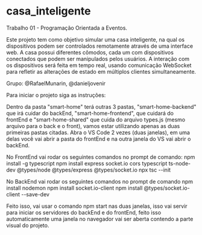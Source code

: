 # casa_inteligente
Trabalho 01 - Programação Orientada a Eventos. 

Este projeto tem como objetivo simular uma casa inteligente, na qual os dispositivos podem ser controlados remotamente através de uma interface web. A casa possui diferentes cômodos, cada um com dispositivos conectados que podem ser manipulados pelos usuários. A interação com os dispositivos será feita em tempo real, usando comunicação WebSocket para refletir as alterações de estado em múltiplos clientes simultaneamente.

Grupo: @RafaelMunarin, @danieljovenir

Para iniciar o projeto siga as instruções:

Dentro da pasta "smart-home" terá outras 3 pastas, "smart-home-backend" que irá cuidar do backEnd, "smart-home-frontend", que cuidará do frontEnd e "smart-home-shared" que cuida do arquivo types.js (mesmo arquivo para o back e o front), vamos estar utilizando apenas as duas primeiras pastas citadas.
Abra o VS Code 2 vezes (duas janelas), em uma delas você vai abrir a pasta do frontEnd e na outra janela do VS vai abrir o backEnd.

No FrontEnd vai rodar os seguintes comandos no prompt de comando:
npm install -g typescript
npm install express socket.io cors typescript ts-node-dev @types/node @types/express @types/socket.io npx tsc --init

No BackEnd  vai rodar os seguintes comandos no prompt de comando
npm install nodemon
npm install socket.io-client
npm install @types/socket.io-client --save-dev

Feito isso, vai usar o comando npm start nas duas janelas, isso vai servir para iniciar os servidores do backEnd e do frontEnd, feito isso automaticamente uma janela no navegador vai ser aberta contendo a parte visual do projeto.
